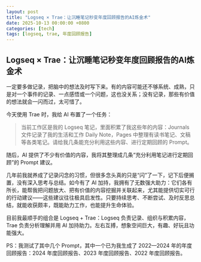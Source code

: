 ```yaml
---
layout: post
title: "Logseq × Trae：让沉睡笔记秒变年度回顾报告的AI炼金术"
date: 2025-10-13 00:00:00 +0800
categories: [tech]
tags: [logseq, trae, 年度回顾报告]
---
```


## Logseq × Trae：让沉睡笔记秒变年度回顾报告的AI炼金术

一定要多做记录，把脑中的想法及时写下来。有的内容可能还不够系统、成熟，只是对一个事件的记录、一点感悟或一个问题，这也没关系；没有记录，那些有价值的想法就会一闪而过，太可惜了。

今天使用 Trae 时，我给 AI 布置了一个任务：

> 当前工作区是我的 Logseq 笔记，里面积累了我这些年的内容：Journals 文件记录了我的生活和工作 Daily Note，Pages 中整理有读书笔记、文稿等各类笔记。请给我几条能充分利用这些内容、进行定期回顾的 Prompt。

随后，AI 提供了不少有价值的内容，我将其整理成几条“充分利用笔记进行定期回顾”的 Prompt 建议。

几年前我就养成了记录闪念的习惯，但很多念头真的只是“闪”了一下，记下后便搁置，没有深入思考与总结。如今有了 AI 加持，我拥有了无数强大助力：它们各有所长，能帮我把问题放大、把有价值的内容挖掘并关联起来，尤其能提供切实可行的行动建议——这些建议往往极具启发性。只要持续思考、不断尝试、及时反思总结，就能收获颇丰，既能助力工作，也能提升生命体验。

目前我最顺手的组合是 Logseq + Trae：Logseq 负责记录、组织与积累内容，Trae 负责分析理解并用 AI 加持助力。左右互搏，想象空间巨大，有趣、好玩且功能强大。

PS：我测试了其中几个 Prompt，其中一个已为我生成了 2022—2024 年的年度回顾报告：2024 年度回顾报告、2023 年度回顾报告、2022 年度回顾报告。
